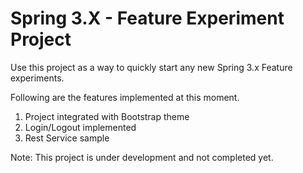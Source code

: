 # Spring 3.X - Feature Experiment Project
Use this project as a way to quickly start any new Spring 3.x Feature experiments.

Following are the features implemented at this moment.

1. Project integrated with Bootstrap theme
2. Login/Logout implemented
3. Rest Service sample

Note: This project is under development and not completed yet.
